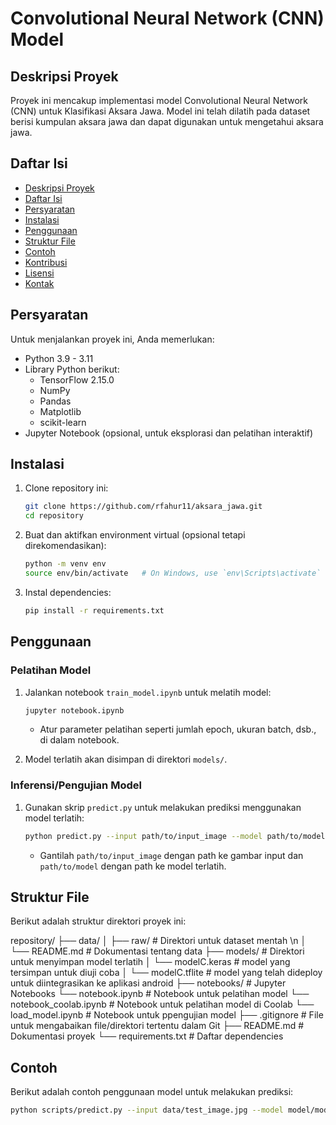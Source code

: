 # Convolutional Neural Network (CNN) Model

## Deskripsi Proyek

Proyek ini mencakup implementasi model Convolutional Neural Network (CNN) untuk Klasifikasi Aksara Jawa. Model ini telah dilatih pada dataset berisi kumpulan aksara jawa dan dapat digunakan untuk mengetahui aksara jawa.

## Daftar Isi

- [Deskripsi Proyek](#deskripsi-proyek)
- [Daftar Isi](#daftar-isi)
- [Persyaratan](#persyaratan)
- [Instalasi](#instalasi)
- [Penggunaan](#penggunaan)
- [Struktur File](#struktur-file)
- [Contoh](#contoh)
- [Kontribusi](#kontribusi)
- [Lisensi](#lisensi)
- [Kontak](#kontak)

## Persyaratan

Untuk menjalankan proyek ini, Anda memerlukan:

- Python 3.9 - 3.11
- Library Python berikut:
  - TensorFlow 2.15.0
  - NumPy
  - Pandas
  - Matplotlib
  - scikit-learn
- Jupyter Notebook (opsional, untuk eksplorasi dan pelatihan interaktif)

## Instalasi

1. Clone repository ini:
    ```sh
    git clone https://github.com/rfahur11/aksara_jawa.git
    cd repository
    ```

2. Buat dan aktifkan environment virtual (opsional tetapi direkomendasikan):
    ```sh
    python -m venv env
    source env/bin/activate   # On Windows, use `env\Scripts\activate`
    ```

3. Instal dependencies:
    ```sh
    pip install -r requirements.txt
    ```

## Penggunaan

### Pelatihan Model

1. Jalankan notebook `train_model.ipynb` untuk melatih model:
    ```sh
    jupyter notebook.ipynb
    ```
   - Atur parameter pelatihan seperti jumlah epoch, ukuran batch, dsb., di dalam notebook.

2. Model terlatih akan disimpan di direktori `models/`.

### Inferensi/Pengujian Model

1. Gunakan skrip `predict.py` untuk melakukan prediksi menggunakan model terlatih:
    ```sh
    python predict.py --input path/to/input_image --model path/to/model
    ```

   - Gantilah `path/to/input_image` dengan path ke gambar input dan `path/to/model` dengan path ke model terlatih.

## Struktur File

Berikut adalah struktur direktori proyek ini:

repository/
├── data/
│   ├── raw/                   # Direktori untuk dataset mentah \n
│   └── README.md              # Dokumentasi tentang data
├── models/                    # Direktori untuk menyimpan model terlatih
│   └── modelC.keras           # model yang tersimpan untuk diuji coba
│   └── modelC.tflite          # model yang telah dideploy untuk diintegrasikan ke aplikasi android
├── notebooks/                 # Jupyter Notebooks
    └── notebook.ipynb         # Notebook untuk pelatihan model
    └── notebook_coolab.ipynb  # Notebook untuk pelatihan model di Coolab
    └── load_model.ipynb       # Notebook untuk ppengujian model
├── .gitignore                 # File untuk mengabaikan file/direktori tertentu dalam Git
├── README.md                  # Dokumentasi proyek
└── requirements.txt           # Daftar dependencies



## Contoh

Berikut adalah contoh penggunaan model untuk melakukan prediksi:

```sh
python scripts/predict.py --input data/test_image.jpg --model model/modelC.keras


